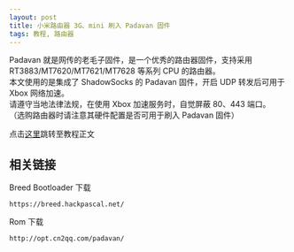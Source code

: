 ```yaml
---
layout: post
title: 小米路由器 3G、mini 刷入 Padavan 固件
tags: 教程, 路由器
---
```


Padavan 就是网传的老毛子固件，是一个优秀的路由器固件，支持采用 RT3883/MT7620/MT7621/MT7628 等系列 CPU 的路由器。  
本文使用的是集成了 ShadowSocks 的 Padavan 固件，开启 UDP 转发后可用于 Xbox 网络加速。  
请遵守当地法律法规，在使用 Xbox 加速服务时，自觉屏蔽 80、443 端口。  
（选购路由器时请注意其硬件配置是否可用于刷入 Padavan 固件）

点击[这里](#正文)跳转至教程正文

## 相关链接
Breed Bootloader 下载
````
https://breed.hackpascal.net/
````
Rom 下载
````
http://opt.cn2qq.com/padavan/
````